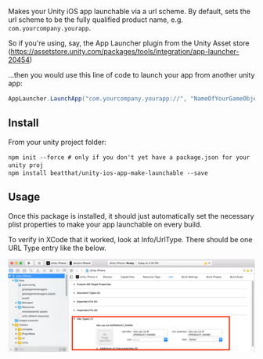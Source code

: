 Makes your Unity iOS app launchable via a url scheme.
By default, sets the url scheme to be the fully qualified product name, e.g. `com.yourcompany.yourapp`.

So if you're using, say, the App Launcher plugin from the Unity Asset store
(https://assetstore.unity.com/packages/tools/integration/app-launcher-20454)

...then you would use this line of code to launch your app from another unity app:

```csharp
AppLauncher.LaunchApp("com.yourcompany.yourapp://", "NameOfYourGameObjectForOnSuccessOnErrorCallbacks");
```

## Install

From your unity project folder:

    npm init --force # only if you don't yet have a package.json for your unity proj
    npm install beatthat/unity-ios-app-make-launchable --save

## Usage

Once this package is installed, it should just automatically set the necessary plist properties to make your app launchable on every build.

To verify in XCode that it worked, look at Info/UrlType. There should be one URL Type entry like the below.

![Launch Window](READMEfiles/images/xcode-url-types.png)


